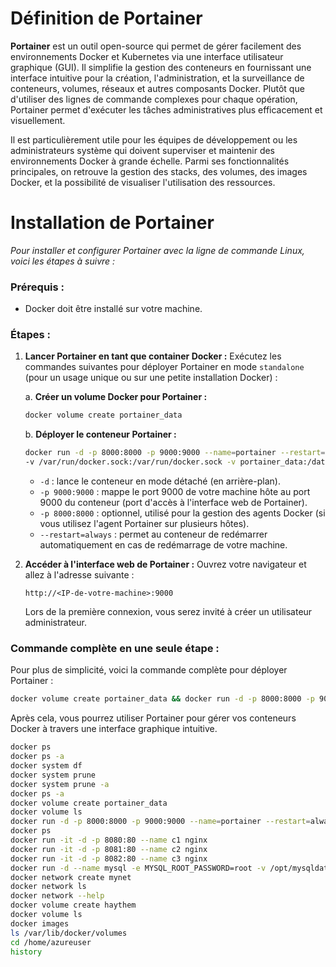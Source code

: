 
# Définition de Portainer

**Portainer** est un outil open-source qui permet de gérer facilement des environnements Docker et Kubernetes via une interface utilisateur graphique (GUI). Il simplifie la gestion des conteneurs en fournissant une interface intuitive pour la création, l'administration, et la surveillance de conteneurs, volumes, réseaux et autres composants Docker. Plutôt que d'utiliser des lignes de commande complexes pour chaque opération, Portainer permet d'exécuter les tâches administratives plus efficacement et visuellement.

Il est particulièrement utile pour les équipes de développement ou les administrateurs système qui doivent superviser et maintenir des environnements Docker à grande échelle. Parmi ses fonctionnalités principales, on retrouve la gestion des stacks, des volumes, des images Docker, et la possibilité de visualiser l'utilisation des ressources.
# Installation de Portainer

*Pour installer et configurer Portainer avec la ligne de commande Linux, voici les étapes à suivre :*

### Prérequis :
- Docker doit être installé sur votre machine.

### Étapes :


1. **Lancer Portainer en tant que container Docker :**
   Exécutez les commandes suivantes pour déployer Portainer en mode `standalone` (pour un usage unique ou sur une petite installation Docker) :

   a. **Créer un volume Docker pour Portainer :**
   ```bash
   docker volume create portainer_data
   ```

   b. **Déployer le conteneur Portainer :**
   ```bash
   docker run -d -p 8000:8000 -p 9000:9000 --name=portainer --restart=always \
   -v /var/run/docker.sock:/var/run/docker.sock -v portainer_data:/data portainer/portainer-ce
   ```

   - `-d` : lance le conteneur en mode détaché (en arrière-plan).
   - `-p 9000:9000` : mappe le port 9000 de votre machine hôte au port 9000 du conteneur (port d'accès à l'interface web de Portainer).
   - `-p 8000:8000` : optionnel, utilisé pour la gestion des agents Docker (si vous utilisez l'agent Portainer sur plusieurs hôtes).
   - `--restart=always` : permet au conteneur de redémarrer automatiquement en cas de redémarrage de votre machine.

2. **Accéder à l'interface web de Portainer :**
   Ouvrez votre navigateur et allez à l'adresse suivante :

   ```
   http://<IP-de-votre-machine>:9000
   ```

   Lors de la première connexion, vous serez invité à créer un utilisateur administrateur.

### Commande complète en une seule étape :
Pour plus de simplicité, voici la commande complète pour déployer Portainer :

```bash
docker volume create portainer_data && docker run -d -p 8000:8000 -p 9000:9000 --name=portainer --restart=always -v /var/run/docker.sock:/var/run/docker.sock -v portainer_data:/data portainer/portainer-ce
```

Après cela, vous pourrez utiliser Portainer pour gérer vos conteneurs Docker à travers une interface graphique intuitive.




```bash
docker ps
docker ps -a
docker system df
docker system prune
docker system prune -a
docker ps -a
docker volume create portainer_data
docker volume ls
docker run -d -p 8000:8000 -p 9000:9000 --name=portainer --restart=always -v /var/run/docker.sock:/var/run/docker.sock -v portainer_data:/data portainer/portainer-ce
docker ps
docker run -it -d -p 8080:80 --name c1 nginx
docker run -it -d -p 8081:80 --name c2 nginx
docker run -it -d -p 8082:80 --name c3 nginx
docker run -d --name mysql -e MYSQL_ROOT_PASSWORD=root -v /opt/mysqldata:/var/lib/mysql mysql
docker network create mynet
docker network ls
docker network --help
docker volume create haythem
docker volume ls
docker images
ls /var/lib/docker/volumes
cd /home/azureuser
history
```
